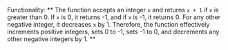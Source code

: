 Functionality: ** The function accepts an integer `x` and returns `x + 1` if `x` is greater than 0. If `x` is 0, it returns -1, and if `x` is -1, it returns 0. For any other negative integer, it decreases `x` by 1. Therefore, the function effectively increments positive integers, sets 0 to -1, sets -1 to 0, and decrements any other negative integers by 1. **